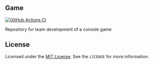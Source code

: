 ## Game
[![GitHub Actions CI](https://github.com/bulat-tsydendorzhiev/Game/actions/workflows/ci.yml/badge.svg)](https://github.com/bulat-tsydendorzhiev/Game/actions/workflows/ci.yml)

Repository for team development of a console game

## License
Licensed under the [MIT License](https://opensource.org/licenses/MIT). See the `LICENSE` for more information.